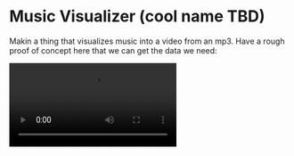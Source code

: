 # Music Visualizer (cool name TBD)

Makin a thing that visualizes music into a video from an mp3. Have a rough proof of concept here that we can get the data we need:

![proof-o-concept](docs/dls_proof_of_concept.mp4)